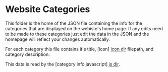 # Website Categories 

This folder is the home of the JSON file containing the info for the categories that are displayed on the webiste's home page. If any edits need to be made to these categories just edit the data in the JSON and the homepage will reflect your changes automatically.

For each category this file contains it's title, [icon] [icon dir] filepath, and category description.

This data is read by the [category info javascript] [js dir].

[icon dir]: ../assets/images/
[js dir]: ../js/category-info.js
